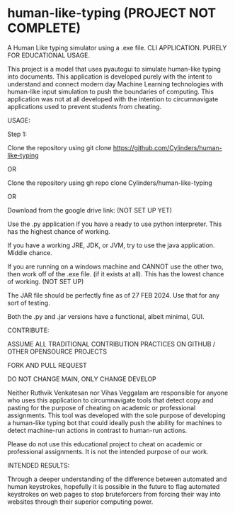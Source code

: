 # human-like-typing (PROJECT NOT COMPLETE) 
A Human Like typing simulator using a .exe file. CLI APPLICATION. PURELY FOR EDUCATIONAL USAGE. 


This project is a model that uses pyautogui to simulate human-like typing into documents. This application is developed purely with the intent to understand and connect modern day Machine Learning technologies with human-like input simulation to push the boundaries of computing. This application was not at all developed with the intention to circumnavigate applications used to prevent students from cheating. 


USAGE: 

Step 1: 

Clone the repository using git clone https://github.com/Cylinders/human-like-typing 

OR 

Clone the repository using gh repo clone Cylinders/human-like-typing 

OR 

Download from the google drive link: (NOT SET UP YET) 


Use the .py application if you have a ready to use python interpreter. This has the highest chance of working. 

If you have a working JRE, JDK, or JVM, try to use the java application. Middle chance. 

If you are running on a windows machine and CANNOT use the other two, then work off of the .exe file. (if it exists at all). This has the lowest chance of working.  (NOT SET UP) 


The JAR file should be perfectly fine as of 27 FEB 2024. Use that for any sort of testing. 


Both the .py and .jar versions have a functional, albeit minimal, GUI. 


CONTRIBUTE: 

ASSUME ALL TRADITIONAL CONTRIBUTION PRACTICES ON GITHUB / OTHER OPENSOURCE PROJECTS 

FORK AND PULL REQUEST 

DO NOT CHANGE MAIN, ONLY CHANGE DEVELOP


Neither Ruthvik Venkatesan nor Vihas Veggalam are responsible for anyone who uses this application to circumnavigate tools that detect copy and pasting for the purpose of cheating on academic or professional assignments. This tool was developed with the sole purpose of developing a human-like typing bot that could ideally push the ability for machines to detect machine-run actions in contrast to human-run actions. 

Please do not use this educational project to cheat on academic or professional assignments. It is not the intended purpose of our work. 





INTENDED RESULTS: 

Through a deeper understanding of the difference between automated and human keystrokes, hopefully it is possible in the future to flag automated keystrokes on web pages to stop bruteforcers from forcing their way into websites through their superior computing power. 
